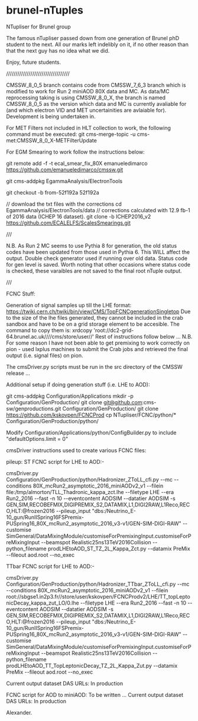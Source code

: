 brunel-nTuples
==============

NTupliser for Brunel group

The famous nTupliser passed down from one generation of Brunel phD student to the next. 
All our marks left indelibly on it, if no other reason than that the next guy has no idea what we did.

Enjoy, future students.

//////////////////////////////////


CMSSW_8_0_5 branch contains code from CMSSW_7_6_3 branch which is modified to work for Run 2 miniAOD 80X data and MC.
As data/MC reprocessing taking is using CMSSW_8_0_X, the branch is named CMSSW_8_0_5 as the version which data and MC is currently avaliable for (and which electron VID and MET uncertainities are avlaiable for).
Development is being undertaken in.

For MET Filters not included in HLT collection to work, the following command must be executed:
git cms-merge-topic -u cms-met:CMSSW_8_0_X-METFilterUpdate

For EGM Smearing to work follow the instructions below:

git remote add -f -t ecal_smear_fix_80X emanueledimarco https://github.com/emanueledimarco/cmssw.git

git cms-addpkg EgammaAnalysis/ElectronTools

git checkout -b from-52f192a 52f192a

// download the txt files with the corrections
cd EgammaAnalysis/ElectronTools/data
// corrections calculated with 12.9 fb-1 of 2016 data (ICHEP 16 dataset).
git clone -b ICHEP2016_v2 https://github.com/ECALELFS/ScalesSmearings.git

///

N.B. As Run 2 MC seems to use Pythia 8 for generation, the old status codes have been updated from those used in Pythia 6. This WILL affect the output. Double check generator used if running over old data. 
Status code for gen level is saved. Worth noting that other occasions where status code is checked, these varaibles are not saved to the final root nTuple output. 

///

FCNC Stuff:

Generation of signal samples up till the LHE format: https://twiki.cern.ch/twiki/bin/view/CMS/TopFCNCgenerationSingletop
Due to the size of the lhe files generated, they cannot be included in the crab sandbox and have to be on a grid storage element to be accesible. The command to copy them is: xrdcopy <file> 'root://dc2-grid-64.brunel.ac.uk////cms/store/user/<username>/<dirPath>'
Rest of instructions follow below ...
N.B. For some reason I have not been able to get premixing to work correctly on pion - used lxplus machines to submit the Crab jobs and retrieved the final output (i.e. signal files) on pion.

The cmsDriver.py scripts must be run in the src directory of the CMSSW release ...

Additional setup if doing generation stuff (i.e. LHE to AOD):

git cms-addpkg Configuration/Applications
mkdir -p Configuration/GenProduction/
git clone git@github.com:cms-sw/genproductions.git Configuration/GenProduction/
git clone https://github.com/kskovpen/FCNCProd
cp NTupliser/FCNC/python/* Configuration/GenProduction/python/

Modify Configuration/Applications/python/ConfigBuilder.py to include "defaultOptions.limit = 0"

cmsDriver instructions used to create various FCNC files:

pileup:
ST FCNC script for LHE to AOD:-

cmsDriver.py Configuration/GenProduction/python/Hadronizer_ZToLL_cfi.py  --mc --conditions 80X_mcRun2_asymptotic_2016_miniAODv2_v1 --filein file:/tmp/almorton/TLL_Thadronic_kappa_zct.lhe --filetype LHE --era Run2_2016 --fast -n 10 --eventcontent AODSIM --datatier AODSIM -s GEN,SIM,RECOBEFMIX,DIGIPREMIX_S2,DATAMIX,L1,DIGI2RAW,L1Reco,RECO,HLT:@frozen2016 --pileup_input "dbs:/Neutrino_E-10_gun/RunIISpring16FSPremix-PUSpring16_80X_mcRun2_asymptotic_2016_v3-v1/GEN-SIM-DIGI-RAW" --customise SimGeneral/DataMixingModule/customiseForPremixingInput.customiseForPreMixingInput --beamspot Realistic25ns13TeV2016Collision --python_filename prodLHEtoAOD_ST_TZ_2L_Kappa_Zct.py --datamix PreMix --fileout aod.root --no_exec

TTbar FCNC script for LHE to AOD:-

cmsDriver.py Configuration/GenProduction/python/Hadronizer_TTbar_ZToLL_cfi.py --mc --conditions 80X_mcRun2_asymptotic_2016_miniAODv2_v1  --filein root://sbgse1.in2p3.fr//store/user/kskovpen/FCNCProdv2/LHE/TT_topLeptonicDecay_kappa_zut_LO/0.lhe --filetype LHE --era Run2_2016 --fast -n 10 --eventcontent AODSIM --datatier AODSIM -s GEN,SIM,RECOBEFMIX,DIGIPREMIX_S2,DATAMIX,L1,DIGI2RAW,L1Reco,RECO,HLT:@frozen2016 --pileup_input "dbs:/Neutrino_E-10_gun/RunIISpring16FSPremix-PUSpring16_80X_mcRun2_asymptotic_2016_v3-v1/GEN-SIM-DIGI-RAW" --customise SimGeneral/DataMixingModule/customiseForPremixingInput.customiseForPreMixingInput --beamspot Realistic25ns13TeV2016Collision --python_filename prodLHEtoAOD_TT_TopLeptonicDecay_TZ_2L_Kappa_Zut.py --datamix PreMix --fileout aod.root --no_exec

Current output dataset DAS URLs: In production

FCNC script for AOD to miniAOD:
To be written ...
Current output dataset DAS URLs: In production

Alexander.
